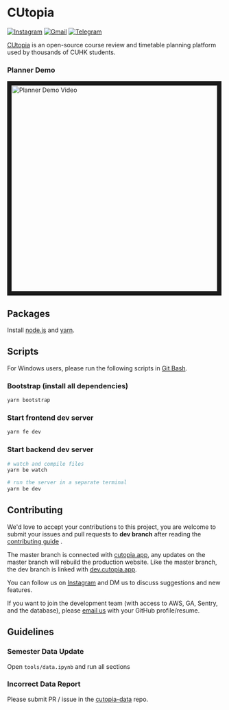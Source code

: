 # CUtopia

[![Instagram](https://img.shields.io/badge/Instagram-%23E4405F.svg?style=for-the-badge&logo=Instagram&logoColor=white)](https://www.instagram.com/cutopia.app)
[![Gmail](https://img.shields.io/badge/Gmail-D14836?style=for-the-badge&logo=gmail&logoColor=white)](mailto:cutopia.app@gmail.com)
[![Telegram](https://img.shields.io/badge/Telegram-2CA5E0?style=for-the-badge&logo=telegram&logoColor=white)](https://t.me/+Al8YBqRRLxg1Yzll)

[CUtopia](https://cutopia.app/) is an open-source course review and timetable planning platform used by thousands of CUHK students.

### Planner Demo

<a href="https://youtu.be/kduL-toYHmo" target="_blank">
 <img src="https://img.youtube.com/vi/kduL-toYHmo/maxresdefault.jpg" alt="Planner Demo Video" width="480" border="10" />
</a>

## Packages

Install [node.js](https://nodejs.org/en/) and [yarn](https://yarnpkg.com/).

## Scripts

For Windows users, please run the following scripts in [Git Bash](https://git-scm.com/downloads).

### Bootstrap (install all dependencies)

```bash
yarn bootstrap
```

### Start frontend dev server

```bash
yarn fe dev
```

### Start backend dev server

```bash
# watch and compile files
yarn be watch

# run the server in a separate terminal
yarn be dev
```

## Contributing

We'd love to accept your contributions to this project, you are welcome to submit your issues and pull requests to **dev branch** after reading the [contributing guide](/CONTRIBUTING.md) .

The master branch is connected with [cutopia.app](cutopia.app), any updates on the master branch will rebuild the production website. Like the master branch, the dev branch is linked with [dev.cutopia.app](dev.cutopia.app).

You can follow us on [Instagram](https://www.instagram.com/cutopia.app/) and DM us to discuss suggestions and new features.

If you want to join the development team (with access to AWS, GA, Sentry, and the database), please [email us](mailto:cutopia.app@gmail.com) with your GitHub profile/resume.

## Guidelines

### Semester Data Update

Open `tools/data.ipynb` and run all sections

### Incorrect Data Report

Please submit PR / issue in the [cutopia-data](https://github.com/cutopia-labs/CUtopia-data) repo.
